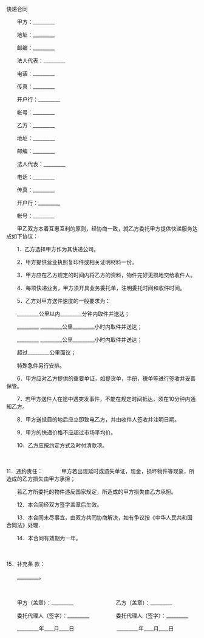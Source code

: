 



快递合同



 

　　甲方：_________

　　地址：_________

　　邮编：_________

　　法人代表：_________

　　电话：_________

　　传真：_________

　　开户行：_________

　　帐号：_________　　

　　乙方：_________

　　地址：_________

　　邮编：_________

　　法人代表：_________

　　电话：_________

　　传真：_________

　　开户行：_________

　　帐号：_________　　

　　甲乙双方本着互惠互利的原则，经协商一致，就乙方委托甲方提供快递服务达成如下协议：

　　1．乙方选择甲方作为其快递公司。

　　2．甲方提供营业执照复印件或相关证明材料一份。

　　3．甲方应在乙方规定的时间内将乙方的资料，物件完好无损地交给收件人。

　　4．每项快递业务，甲方须开具业务委托单，注明委托时间和收件时间。

　　5．乙方对甲方送件速度的一般要求为：

　　_________公里以内_________分钟内取件并送达；

　　_________ _________公里_________小时内取件并送达；

　　_________ _________公里_________小时内取件并送达；

　　超过_________公里面议；

　　特殊急件另行安排。　　

　　6．甲方应对乙方提供的重要单证，如提货单，手册，税单等进行签收并妥善保管。　　

　　7．若甲方送件人在途中遇突发事件，不能在规定时间抵达，须在10分钟内通知乙方。　　

　　8．甲方送抵目的地后应立即致电乙方，并由收件人签收并注明日期。　　

　　9．甲方的快递价格不应超过市场平均价。　　

　　10．乙方应按约定方式及时付清款项。

　　

11．违约责任：
　　
　甲方若出现延时或遗失单证，现金，损坏物件等现象，所造成的乙方损失由甲方承担；

　　若乙方所委托的物件违反国家规定，所造成的甲方损失由乙方承担。　　

　　12．本合同经双方签字盖章后生效。　　

　　13．本合同未尽事宜，由双方共同协商解决，如有争议按《中华人民共和国合同法》处理．　　

　　14．本合同有效期为一年。

　　

15．补充条
款：

　　_________。

　　

　　甲方（盖章）：_________　　　　　　　　乙方（盖章）：_________　　

　　委托代理人（签字）：_________　　　　　委托代理人（签字）：_________　　

　　_________年____月____日　　　　　　　　_________年____月____日